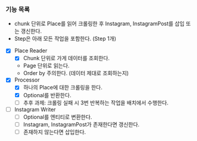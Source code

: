 ### 기능 목록
* chunk 단위로 Place를 읽어 크롤링한 후 Instagram, InstagramPost를 삽입 또는 갱신한다.
* Step은 아래 모든 작업을 포함한다. (Step 1개)

-[x] Place Reader
    - [x] Chunk 단위로 가게 데이터를 조회한다.
    * Page 단위로 읽는다.
    * Order by 주의한다. (데이터 제대로 조회하는지)
-[x] Processor
    - [x] 하나의 Place에 대한 크롤링을 한다.
    - [x] Optional<CrawlingResult>를 반환한다.
    - [ ] 추후 과제: 크롤링 실패 시 3번 반복하는 작업을 배치에서 수행한다.
-[ ] Instagram Writer
    - [ ] Optional<CrawlingResult>를 엔티티로 변환한다.
    - [ ] Instagram, InstagramPost가 존재한다면 갱신한다.
    - [ ] 존재하지 않는다면 삽입한다.
